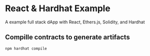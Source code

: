 # React & Hardhat Example
A example full stack dApp with React, Ethers.js, Solidity, and Hardhat

## Compille contracts to generate artifacts
```shell
npm hardhat compile
```